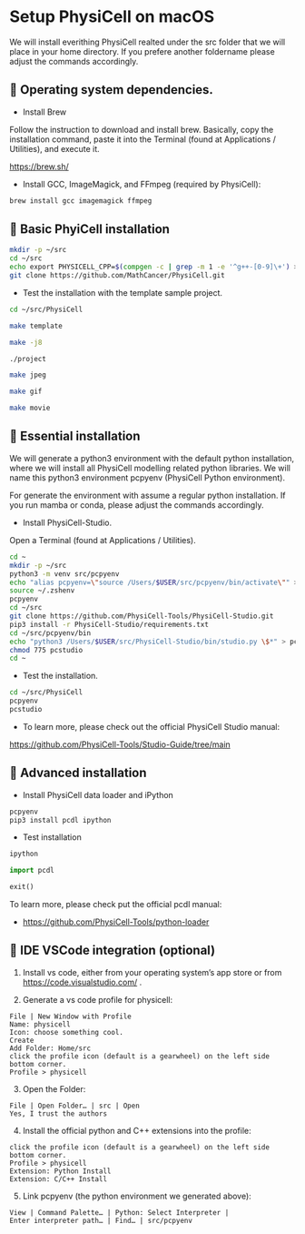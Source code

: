 # Setup PhysiCell on macOS
<!-- &#x1F34F; -->

We will install everithing PhysiCell realted under the src folder that we will place in your home directory.
If you prefere another foldername please adjust the commands accordingly.


## &#x1F34E; Operating system dependencies.

+ Install Brew

Follow the instruction to download and install brew.
Basically, copy the installation command, paste it into the Terminal (found at Applications / Utilities), and execute it.

https://brew.sh/

+ Install GCC, ImageMagick, and FFmpeg (required by PhysiCell):

```bash
brew install gcc imagemagick ffmpeg
```


## &#x1F34E; Basic PhyiCell installation

```bash
mkdir -p ~/src
cd ~/src
echo export PHYSICELL_CPP=$(compgen -c | grep -m 1 -e '^g++-[0-9]\+') >> ~/.zshenv
git clone https://github.com/MathCancer/PhysiCell.git
```

+ Test the installation with the template sample project.

```bash
cd ~/src/PhysiCell
```
```bash
make template
```
```bash
make -j8
```
```bash
./project
```
```bash
make jpeg
```
```bash
make gif
```
```bash
make movie
```


## &#x1F34E; Essential installation

We will generate a python3 environment with the default python installation, where we will install all PhysiCell modelling related python libraries.
We will name this python3 environment pcpyenv (PhysiCell Python environment).

For generate the environment with assume a regular python installation.
If you run mamba or conda, please adjust the commands accordingly.

+ Install PhysiCell-Studio.

Open a Terminal (found at Applications / Utilities).

```bash
cd ~
mkdir -p ~/src
python3 -m venv src/pcpyenv
echo "alias pcpyenv=\"source /Users/$USER/src/pcpyenv/bin/activate\"" >> ~/.zshenv
source ~/.zshenv
pcpyenv
cd ~/src
git clone https://github.com/PhysiCell-Tools/PhysiCell-Studio.git
pip3 install -r PhysiCell-Studio/requirements.txt
cd ~/src/pcpyenv/bin
echo "python3 /Users/$USER/src/PhysiCell-Studio/bin/studio.py \$*" > pcstudio
chmod 775 pcstudio
cd ~
```

+ Test the installation.

```bash
cd ~/src/PhysiCell
pcpyenv
pcstudio
```
+ To learn more, please check out the official PhysiCell Studio manual:

https://github.com/PhysiCell-Tools/Studio-Guide/tree/main


## &#x1F34E; Advanced installation

+ Install PhysiCell data loader and iPython

```bash
pcpyenv
pip3 install pcdl ipython
```
+ Test installation

```bash
ipython
```
```python
import pcdl
```
```python
exit()
```

To learn more, please check put the official pcdl manual:

+ https://github.com/PhysiCell-Tools/python-loader


## &#x1F34E; IDE VSCode integration (optional)

1. Install vs code, either from your operating system’s app store or from https://code.visualstudio.com/ .

2. Generate a vs code profile for physicell:

```
File | New Window with Profile
Name: physicell
Icon: choose something cool.
Create
Add Folder: Home/src
click the profile icon (default is a gearwheel) on the left side bottom corner.
Profile > physicell
```

3. Open the Folder:

```
File | Open Folder… | src | Open
Yes, I trust the authors
```

4. Install the official python and C++ extensions into the profile:

```
click the profile icon (default is a gearwheel) on the left side bottom corner.
Profile > physicell
Extension: Python Install
Extension: C/C++ Install
```

5. Link pcpyenv (the python environment we generated above):

```
View | Command Palette… | Python: Select Interpreter |
Enter interpreter path… | Find… | src/pcpyenv
```
